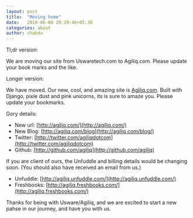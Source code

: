 ```yaml
---
layout: post
title:  "Moving home"
date:   2010-06-08 20:29:46+05:30
categories: about
author: shabda
---
```

Tl;dr version:

We are moving our site from Uswaretech.com to Agiliq.com. Please update your book marks and the like.

Longer version:

We have moved. Our new, cool, and amazing site is [Agiliq.com](http://agiliq.com/). Built with Django, pixie dust and pink unicorns, its is sure to amaze you. Please update your bookmarks.

Gory details:

* New url: [http://agiliq.com/](http://agiliq.com/)
* New Blog: [http://agiliq.com/blog](http://agiliq.com/blog/)
* Twitter: [http://twitter.com/agiliqdotcom](http://twitter.com/agiliqdotcom)
* Github: [http://github.com/agiliq](http://github.com/agiliq)

If you are client of ours, the Unfuddle and billing details would be changing soon. (You should also have received an email from us.)

* Unfuddle: [http://agiliq.unfuddle.com/](http://agiliq.unfuddle.com/)
* Freshbooks: [http://agiliq.freshbooks.com/](http://agiliq.freshbooks.com/)

Thanks for being with Usware/Agiliq, and we are excited to start a new pahse in our journey, and have you with us.


